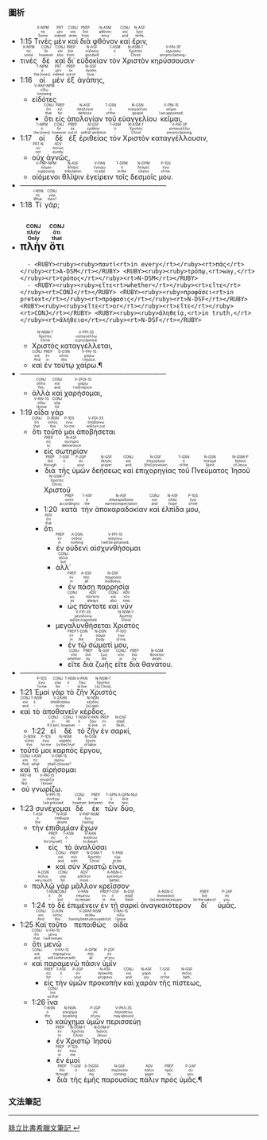 ### 圖析

- <rt>1:15</rt> <RUBY><ruby><ruby>Τινὲς<rt>Some</rt></ruby><rt>τις</rt></ruby><rt>X-NPM</rt></RUBY> <RUBY><ruby><ruby>μὲν<rt>indeed</rt></ruby><rt>μέν</rt></ruby><rt>PRT</rt></RUBY> <RUBY><ruby><ruby>καὶ<rt>even</rt></ruby><rt>καί</rt></ruby><rt>CONJ</rt></RUBY> <RUBY><ruby><ruby>διὰ<rt>from</rt></ruby><rt>διά</rt></ruby><rt>PREP</rt></RUBY> <RUBY><ruby><ruby>φθόνον<rt>envy</rt></ruby><rt>φθόνος</rt></ruby><rt>N-ASM</rt></RUBY> <RUBY><ruby><ruby>καὶ<rt>and</rt></ruby><rt>καί</rt></ruby><rt>CONJ</rt></RUBY> <RUBY><ruby><ruby>ἔριν‚<rt>strife‚</rt></ruby><rt>ἔρις</rt></ruby><rt>N-ASF</rt></RUBY> 
- <RUBY><ruby><ruby>τινὲς<rt>some</rt></ruby><rt>τις</rt></ruby><rt>X-NPM</rt></RUBY> <RUBY><ruby><ruby>δὲ<rt>however</rt></ruby><rt>δέ</rt></ruby><rt>CONJ</rt></RUBY> <RUBY><ruby><ruby>καὶ<rt>also</rt></ruby><rt>καί</rt></ruby><rt>CONJ</rt></RUBY> <RUBY><ruby><ruby>δι᾽<rt>from</rt></ruby><rt>διά</rt></ruby><rt>PREP</rt></RUBY> <RUBY><ruby><ruby>εὐδοκίαν<rt>goodwill</rt></ruby><rt>εὐδοκία</rt></ruby><rt>N-ASF</rt></RUBY> <RUBY><ruby><ruby>τὸν<rt>‑</rt></ruby><rt>ὁ</rt></ruby><rt>T-ASM</rt></RUBY> <RUBY><ruby><ruby>Χριστὸν<rt>Christ</rt></ruby><rt>Χριστός</rt></ruby><rt>N-ASM-T</rt></RUBY> <RUBY><ruby><ruby>κηρύσσουσιν·<rt>are proclaiming -</rt></ruby><rt>κηρύσσω</rt></ruby><rt>V-PAI-3P</rt></RUBY>
- <rt>1:16</rt> <RUBY><ruby><ruby>οἱ<rt>the [ones]</rt></ruby><rt>ὁ</rt></ruby><rt>T-NPM</rt></RUBY> <RUBY><ruby><ruby>μὲν<rt>indeed</rt></ruby><rt>μέν</rt></ruby><rt>PRT</rt></RUBY> <RUBY><ruby><ruby>ἐξ<rt>out of</rt></ruby><rt>ἐκ</rt></ruby><rt>PREP</rt></RUBY> <RUBY><ruby><ruby>ἀγάπης‚<rt>love‚</rt></ruby><rt>ἀγάπη</rt></ruby><rt>N-GSF</rt></RUBY> 
	- <RUBY><ruby><ruby>εἰδότες<rt>knowing</rt></ruby><rt>εἴδω</rt></ruby><rt>V-RAP-NPM</rt></RUBY> 
		- <RUBY><ruby><ruby>ὅτι<rt>that</rt></ruby><rt>ὅτι</rt></ruby><rt>CONJ</rt></RUBY> <RUBY><ruby><ruby>εἰς<rt>for</rt></ruby><rt>εἰς</rt></ruby><rt>PREP</rt></RUBY> <RUBY><ruby><ruby>ἀπολογίαν<rt>defense</rt></ruby><rt>ἀπολογία</rt></ruby><rt>N-ASF</rt></RUBY> <RUBY><ruby><ruby>τοῦ<rt>of the</rt></ruby><rt>ὁ</rt></ruby><rt>T-GSN</rt></RUBY> <RUBY><ruby><ruby>εὐαγγελίου<rt>gospel</rt></ruby><rt>εὐαγγέλιον</rt></ruby><rt>N-GSN</rt></RUBY> <RUBY><ruby><ruby>κεῖμαι‚<rt>I am appointed;</rt></ruby><rt>κεῖμαι</rt></ruby><rt>V-PNI-1S</rt></RUBY>
- <rt>1:17</rt> <RUBY><ruby><ruby>οἱ<rt>the [ones]</rt></ruby><rt>ὁ</rt></ruby><rt>T-NPM</rt></RUBY> <RUBY><ruby><ruby>δὲ<rt>however</rt></ruby><rt>δέ</rt></ruby><rt>CONJ</rt></RUBY> <RUBY><ruby><ruby>ἐξ<rt>out of</rt></ruby><rt>ἐκ</rt></ruby><rt>PREP</rt></RUBY> <RUBY><ruby><ruby>ἐριθείας<rt>selfish ambition</rt></ruby><rt>ἐριθεία</rt></ruby><rt>N-GSF</rt></RUBY> <RUBY><ruby><ruby>τὸν<rt>‑</rt></ruby><rt>ὁ</rt></ruby><rt>T-ASM</rt></RUBY> <RUBY><ruby><ruby>Χριστὸν<rt>Christ</rt></ruby><rt>Χριστός</rt></ruby><rt>N-ASM-T</rt></RUBY> <RUBY><ruby><ruby>καταγγέλλουσιν‚<rt>are proclaiming‚</rt></ruby><rt>καταγγέλλω</rt></ruby><rt>V-PAI-3P</rt></RUBY> 
	- <RUBY><ruby><ruby>οὐχ<rt>not</rt></ruby><rt>οὐ</rt></ruby><rt>PRT-N</rt></RUBY> <RUBY><ruby><ruby>ἁγνῶς‚<rt>purely‚</rt></ruby><rt>ἁγνῶς</rt></ruby><rt>ADV</rt></RUBY> 
	- <RUBY><ruby><ruby>οἰόμενοι<rt>supposing</rt></ruby><rt>οἴομαι</rt></ruby><rt>V-PNP-NPM</rt></RUBY> <RUBY><ruby><ruby>θλῖψιν<rt>tribulation</rt></ruby><rt>θλῖψις</rt></ruby><rt>N-ASF</rt></RUBY> <RUBY><ruby><ruby>ἐγείρειν<rt>to add</rt></ruby><rt>ἐγείρω</rt></ruby><rt>V-PAN</rt></RUBY> <RUBY><ruby><ruby>τοῖς<rt>to the</rt></ruby><rt>ὁ</rt></ruby><rt>T-DPM</rt></RUBY> <RUBY><ruby><ruby>δεσμοῖς<rt>chains</rt></ruby><rt>δεσμός</rt></ruby><rt>N-DPM</rt></RUBY> <RUBY><ruby><ruby>μου.<rt>of me.</rt></ruby><rt>ἐγώ</rt></ruby><rt>P-1GS</rt></RUBY>
- —————————————————————
- <rt>1:18</rt> <RUBY><ruby><ruby>Τί<rt>What</rt></ruby><rt>τίς</rt></ruby><rt>I-NSN</rt></RUBY> <RUBY><ruby><ruby>γάρ;<rt>then?</rt></ruby><rt>γάρ</rt></ruby><rt>CONJ</rt></RUBY> 
- <RUBY><ruby><ruby>πλὴν<rt>Only</rt></ruby><rt>πλήν</rt></ruby><rt>CONJ</rt></RUBY> <RUBY><ruby><ruby>ὅτι<rt>that</rt></ruby><rt>ὅτι</rt></ruby><rt>CONJ</rt></RUBY> 
	- 
		- <RUBY><ruby><ruby>παντὶ<rt>in every</rt></ruby><rt>πᾶς</rt></ruby><rt>A-DSM</rt></RUBY> <RUBY><ruby><ruby>τρόπῳ‚<rt>way‚</rt></ruby><rt>τρόπος</rt></ruby><rt>N-DSM</rt></RUBY> 
		- <RUBY><ruby><ruby>εἴτε<rt>whether</rt></ruby><rt>εἴτε</rt></ruby><rt>CONJ</rt></RUBY> <RUBY><ruby><ruby>προφάσει<rt>in pretext</rt></ruby><rt>πρόφασις</rt></ruby><rt>N-DSF</rt></RUBY> <RUBY><ruby><ruby>εἴτε<rt>or</rt></ruby><rt>εἴτε</rt></ruby><rt>CONJ</rt></RUBY> <RUBY><ruby><ruby>ἀληθείᾳ‚<rt>in truth‚</rt></ruby><rt>ἀλήθεια</rt></ruby><rt>N-DSF</rt></RUBY> 
	- <RUBY><ruby><ruby>Χριστὸς<rt>Christ</rt></ruby><rt>Χριστός</rt></ruby><rt>N-NSM-T</rt></RUBY> <RUBY><ruby><ruby>καταγγέλλεται‚<rt>is proclaimed.</rt></ruby><rt>καταγγέλλω</rt></ruby><rt>V-PPI-3S</rt></RUBY> 
	- <RUBY><ruby><ruby>καὶ<rt>And</rt></ruby><rt>καί</rt></ruby><rt>CONJ</rt></RUBY> <RUBY><ruby><ruby>ἐν<rt>in</rt></ruby><rt>ἐν</rt></ruby><rt>PREP</rt></RUBY> <RUBY><ruby><ruby>τούτῳ<rt>this</rt></ruby><rt>οὗτος</rt></ruby><rt>D-DSN</rt></RUBY> <RUBY><ruby><ruby>χαίρω.¶<rt>I rejoice.</rt></ruby><rt>χαίρω</rt></ruby><rt>V-PAI-1S</rt></RUBY> 
- —————————————————————
	- <RUBY><ruby><ruby>ἀλλὰ<rt>Yes‚</rt></ruby><rt>ἀλλά</rt></ruby><rt>CONJ</rt></RUBY> <RUBY><ruby><ruby>καὶ<rt>and</rt></ruby><rt>καί</rt></ruby><rt>CONJ</rt></RUBY> <RUBY><ruby><ruby>χαρήσομαι‚<rt>I will rejoice.</rt></ruby><rt>χαίρω</rt></ruby><rt>V-2FOI-1S</rt></RUBY>
- <rt>1:19</rt> <RUBY><ruby><ruby>οἶδα<rt>I know</rt></ruby><rt>εἴδω</rt></ruby><rt>V-RAI-1S</rt></RUBY> <RUBY><ruby><ruby>γὰρ<rt>for</rt></ruby><rt>γάρ</rt></ruby><rt>CONJ</rt></RUBY> 
	- <RUBY><ruby><ruby>ὅτι<rt>that</rt></ruby><rt>ὅτι</rt></ruby><rt>CONJ</rt></RUBY> <RUBY><ruby><ruby>τοῦτό<rt>this</rt></ruby><rt>οὗτος</rt></ruby><rt>D-NSN</rt></RUBY> <RUBY><ruby><ruby>μοι<rt>for me</rt></ruby><rt>ἐγώ</rt></ruby><rt>P-1DS</rt></RUBY> <RUBY><ruby><ruby>ἀποβήσεται<rt>will turn out</rt></ruby><rt>ἀποβαίνω</rt></ruby><rt>V-FDI-3S</rt></RUBY> 
		- <RUBY><ruby><ruby>εἰς<rt>to</rt></ruby><rt>εἰς</rt></ruby><rt>PREP</rt></RUBY> <RUBY><ruby><ruby>σωτηρίαν<rt>deliverance</rt></ruby><rt>σωτηρία</rt></ruby><rt>N-ASF</rt></RUBY> 
		- <RUBY><ruby><ruby>διὰ<rt>through</rt></ruby><rt>διά</rt></ruby><rt>PREP</rt></RUBY> <RUBY><ruby><ruby>τῆς<rt>‑</rt></ruby><rt>ὁ</rt></ruby><rt>T-GSF</rt></RUBY> <RUBY><ruby><ruby>ὑμῶν<rt>your</rt></ruby><rt>σύ</rt></ruby><rt>P-2GP</rt></RUBY> <RUBY><ruby><ruby>δεήσεως<rt>prayer</rt></ruby><rt>δέησις</rt></ruby><rt>N-GSF</rt></RUBY> <RUBY><ruby><ruby>καὶ<rt>and</rt></ruby><rt>καί</rt></ruby><rt>CONJ</rt></RUBY> <RUBY><ruby><ruby>ἐπιχορηγίας<rt>[the] provision</rt></ruby><rt>ἐπιχορηγία</rt></ruby><rt>N-GSF</rt></RUBY> <RUBY><ruby><ruby>τοῦ<rt>of the</rt></ruby><rt>ὁ</rt></ruby><rt>T-GSN</rt></RUBY> <RUBY><ruby><ruby>Πνεύματος<rt>Spirit</rt></ruby><rt>πνεῦμα</rt></ruby><rt>N-GSN</rt></RUBY> <RUBY><ruby><ruby>Ἰησοῦ<rt>of Jesus</rt></ruby><rt>Ἰησοῦς</rt></ruby><rt>N-GSM-P</rt></RUBY> <RUBY><ruby><ruby>Χριστοῦ<rt>Christ‚</rt></ruby><rt>Χριστός</rt></ruby><rt>N-GSM-T</rt></RUBY>
		- <rt>1:20</rt> <RUBY><ruby><ruby>κατὰ<rt>according to</rt></ruby><rt>κατά</rt></ruby><rt>PREP</rt></RUBY> <RUBY><ruby><ruby>τὴν<rt>the</rt></ruby><rt>ὁ</rt></ruby><rt>T-ASF</rt></RUBY> <RUBY><ruby><ruby>ἀποκαραδοκίαν<rt>earnest expectation</rt></ruby><rt>ἀποκαραδοκία</rt></ruby><rt>N-ASF</rt></RUBY> <RUBY><ruby><ruby>καὶ<rt>and</rt></ruby><rt>καί</rt></ruby><rt>CONJ</rt></RUBY> <RUBY><ruby><ruby>ἐλπίδα<rt>hope</rt></ruby><rt>ἐλπίς</rt></ruby><rt>N-ASF</rt></RUBY> <RUBY><ruby><ruby>μου‚<rt>of me</rt></ruby><rt>ἐγώ</rt></ruby><rt>P-1GS</rt></RUBY> 
		- <RUBY><ruby><ruby>ὅτι<rt>that</rt></ruby><rt>ὅτι</rt></ruby><rt>ADV</rt></RUBY> 
			- <RUBY><ruby><ruby>ἐν<rt>in</rt></ruby><rt>ἐν</rt></ruby><rt>PREP</rt></RUBY> <RUBY><ruby><ruby>οὐδενὶ<rt>nothing</rt></ruby><rt>οὐδείς</rt></ruby><rt>A-DSN</rt></RUBY> <RUBY><ruby><ruby>αἰσχυνθήσομαι<rt>I will be ashamed‚</rt></ruby><rt>αἰσχύνω</rt></ruby><rt>V-FPI-1S</rt></RUBY> 
			- <RUBY><ruby><ruby>ἀλλ᾽<rt>but</rt></ruby><rt>ἀλλά</rt></ruby><rt>CONJ</rt></RUBY> 
				- <RUBY><ruby><ruby>ἐν<rt>in</rt></ruby><rt>ἐν</rt></ruby><rt>PREP</rt></RUBY> <RUBY><ruby><ruby>πάσῃ<rt>all</rt></ruby><rt>πᾶς</rt></ruby><rt>A-DSF</rt></RUBY> <RUBY><ruby><ruby>παρρησίᾳ<rt>boldness‚</rt></ruby><rt>παρρησία</rt></ruby><rt>N-DSF</rt></RUBY> 
				- <RUBY><ruby><ruby>ὡς<rt>as</rt></ruby><rt>ὡς</rt></ruby><rt>CONJ</rt></RUBY> <RUBY><ruby><ruby>πάντοτε<rt>always</rt></ruby><rt>πάντοτε</rt></ruby><rt>ADV</rt></RUBY> <RUBY><ruby><ruby>καὶ<rt>also</rt></ruby><rt>καί</rt></ruby><rt>CONJ</rt></RUBY> <RUBY><ruby><ruby>νῦν<rt>now‚</rt></ruby><rt>νῦν</rt></ruby><rt>ADV</rt></RUBY> 
			- <RUBY><ruby><ruby>μεγαλυνθήσεται<rt>will be magnified</rt></ruby><rt>μεγαλύνω</rt></ruby><rt>V-FPI-3S</rt></RUBY> <RUBY><ruby><ruby>Χριστὸς<rt>Christ</rt></ruby><rt>Χριστός</rt></ruby><rt>N-NSM-T</rt></RUBY> 
				- <RUBY><ruby><ruby>ἐν<rt>in</rt></ruby><rt>ἐν</rt></ruby><rt>PREP</rt></RUBY> <RUBY><ruby><ruby>τῷ<rt>the</rt></ruby><rt>ὁ</rt></ruby><rt>T-DSN</rt></RUBY> <RUBY><ruby><ruby>σώματί<rt>body</rt></ruby><rt>σῶμα</rt></ruby><rt>N-DSN</rt></RUBY> <RUBY><ruby><ruby>μου‚<rt>of me‚</rt></ruby><rt>ἐγώ</rt></ruby><rt>P-1GS</rt></RUBY> 
				- <RUBY><ruby><ruby>εἴτε<rt>whether</rt></ruby><rt>εἴτε</rt></ruby><rt>CONJ</rt></RUBY> <RUBY><ruby><ruby>διὰ<rt>by</rt></ruby><rt>διά</rt></ruby><rt>PREP</rt></RUBY> <RUBY><ruby><ruby>ζωῆς<rt>life</rt></ruby><rt>ζωή</rt></ruby><rt>N-GSF</rt></RUBY> <RUBY><ruby><ruby>εἴτε<rt>or</rt></ruby><rt>εἴτε</rt></ruby><rt>CONJ</rt></RUBY> <RUBY><ruby><ruby>διὰ<rt>by</rt></ruby><rt>διά</rt></ruby><rt>PREP</rt></RUBY> <RUBY><ruby><ruby>θανάτου.<rt>death.</rt></ruby><rt>θάνατος</rt></ruby><rt>N-GSM</rt></RUBY>
- —————————————————————
- <rt>1:21</rt> <RUBY><ruby><ruby>Ἐμοὶ<rt>To me</rt></ruby><rt>ἐγώ</rt></ruby><rt>P-1DS</rt></RUBY> <RUBY><ruby><ruby>γὰρ<rt>for</rt></ruby><rt>γάρ</rt></ruby><rt>CONJ</rt></RUBY> <RUBY><ruby><ruby>τὸ<rt>‑</rt></ruby><rt>ὁ</rt></ruby><rt>T-NSN</rt></RUBY> <RUBY><ruby><ruby>ζῆν<rt>to live</rt></ruby><rt>ζάω</rt></ruby><rt>V-PAN</rt></RUBY> <RUBY><ruby><ruby>Χριστὸς<rt>[is] Christ‚</rt></ruby><rt>Χριστός</rt></ruby><rt>N-NSM-T</rt></RUBY> 
- <RUBY><ruby><ruby>καὶ<rt>and</rt></ruby><rt>καί</rt></ruby><rt>CONJ</rt></RUBY> <RUBY><ruby><ruby>τὸ<rt>‑</rt></ruby><rt>ὁ</rt></ruby><rt>T-NSN</rt></RUBY> <RUBY><ruby><ruby>ἀποθανεῖν<rt>to die</rt></ruby><rt>ἀποθνήσκω</rt></ruby><rt>V-2AAN</rt></RUBY> <RUBY><ruby><ruby>κέρδος.<rt>[is] gain.</rt></ruby><rt>κέρδος</rt></ruby><rt>N-NSN</rt></RUBY>
	- <rt>1:22</rt> <RUBY><ruby><ruby>εἰ<rt>If [I am]</rt></ruby><rt>εἰ</rt></ruby><rt>CONJ</rt></RUBY> <RUBY><ruby><ruby>δὲ<rt>however</rt></ruby><rt>δέ</rt></ruby><rt>CONJ</rt></RUBY> <RUBY><ruby><ruby>τὸ<rt>‑</rt></ruby><rt>ὁ</rt></ruby><rt>T-NSN</rt></RUBY> <RUBY><ruby><ruby>ζῆν<rt>to live</rt></ruby><rt>ζάω</rt></ruby><rt>V-PAN</rt></RUBY> <RUBY><ruby><ruby>ἐν<rt>in</rt></ruby><rt>ἐν</rt></ruby><rt>PREP</rt></RUBY> <RUBY><ruby><ruby>σαρκί‚<rt>flesh‚</rt></ruby><rt>σάρξ</rt></ruby><rt>N-DSF</rt></RUBY> 
- <RUBY><ruby><ruby>τοῦτό<rt>this</rt></ruby><rt>οὗτος</rt></ruby><rt>D-NSN</rt></RUBY> <RUBY><ruby><ruby>μοι<rt>for me</rt></ruby><rt>ἐγώ</rt></ruby><rt>P-1DS</rt></RUBY> <RUBY><ruby><ruby>καρπὸς<rt>[is the] fruit</rt></ruby><rt>καρπός</rt></ruby><rt>N-NSM</rt></RUBY> <RUBY><ruby><ruby>ἔργου‚<rt>of labor.</rt></ruby><rt>ἔργον</rt></ruby><rt>N-GSN</rt></RUBY> 
- <RUBY><ruby><ruby>καὶ<rt>And</rt></ruby><rt>καί</rt></ruby><rt>CONJ</rt></RUBY> <RUBY><ruby><ruby>τί<rt>what</rt></ruby><rt>τίς</rt></ruby><rt>I-ASN</rt></RUBY> <RUBY><ruby><ruby>αἱρήσομαι<rt>shall I choose?</rt></ruby><rt>αἱρέω</rt></ruby><rt>V-FMI-1S</rt></RUBY> 
- <RUBY><ruby><ruby>οὐ<rt>Not</rt></ruby><rt>οὐ</rt></ruby><rt>PRT-N</rt></RUBY> <RUBY><ruby><ruby>γνωρίζω.<rt>I know!</rt></ruby><rt>γνωρίζω</rt></ruby><rt>V-PAI-1S</rt></RUBY>
- <rt>1:23</rt> <RUBY><ruby><ruby>συνέχομαι<rt>I am pressed</rt></ruby><rt>συνέχω</rt></ruby><rt>V-PPI-1S</rt></RUBY> <RUBY><ruby><ruby>δὲ<rt>however</rt></ruby><rt>δέ</rt></ruby><rt>CONJ</rt></RUBY> <RUBY><ruby><ruby>ἐκ<rt>between</rt></ruby><rt>ἐκ</rt></ruby><rt>PREP</rt></RUBY> <RUBY><ruby><ruby>τῶν<rt>the</rt></ruby><rt>ὁ</rt></ruby><rt>T-GPN</rt></RUBY> <RUBY><ruby><ruby>δύο‚<rt>two‚</rt></ruby><rt>δύο</rt></ruby><rt>A-GPN-NUI</rt></RUBY> 
	- <RUBY><ruby><ruby>τὴν<rt>the</rt></ruby><rt>ὁ</rt></ruby><rt>T-ASF</rt></RUBY> <RUBY><ruby><ruby>ἐπιθυμίαν<rt>desire</rt></ruby><rt>ἐπιθυμία</rt></ruby><rt>N-ASF</rt></RUBY> <RUBY><ruby><ruby>ἔχων<rt>having</rt></ruby><rt>ἔχω</rt></ruby><rt>V-PAP-NSM</rt></RUBY> 
		- <RUBY><ruby><ruby>εἰς<rt>for [myself]</rt></ruby><rt>εἰς</rt></ruby><rt>PREP</rt></RUBY> <RUBY><ruby><ruby>τὸ<rt>‑</rt></ruby><rt>ὁ</rt></ruby><rt>T-ASN</rt></RUBY> <RUBY><ruby><ruby>ἀναλῦσαι<rt>to depart</rt></ruby><rt>ἀναλύω</rt></ruby><rt>V-AAN</rt></RUBY> 
			- <RUBY><ruby><ruby>καὶ<rt>and</rt></ruby><rt>καί</rt></ruby><rt>CONJ</rt></RUBY> <RUBY><ruby><ruby>σὺν<rt>with</rt></ruby><rt>σύν</rt></ruby><rt>PREP</rt></RUBY> <RUBY><ruby><ruby>Χριστῷ<rt>Christ</rt></ruby><rt>Χριστός</rt></ruby><rt>N-DSM-T</rt></RUBY> <RUBY><ruby><ruby>εἶναι‚<rt>to be‚</rt></ruby><rt>εἰμί</rt></ruby><rt>V-PAN</rt></RUBY> 
	- <RUBY><ruby><ruby>πολλῷ<rt>very much</rt></ruby><rt>πολύς</rt></ruby><rt>A-DSN</rt></RUBY> <RUBY><ruby><ruby>γὰρ<rt>for</rt></ruby><rt>γάρ</rt></ruby><rt>CONJ</rt></RUBY> <RUBY><ruby><ruby>μᾶλλον<rt>more</rt></ruby><rt>μᾶλλον</rt></ruby><rt>ADV</rt></RUBY> <RUBY><ruby><ruby>κρεῖσσον·<rt>better;</rt></ruby><rt>κρείσσων</rt></ruby><rt>A-NSN-C</rt></RUBY>
	- <rt>1:24</rt> <RUBY><ruby><ruby>τὸ<rt>‑</rt></ruby><rt>ὁ</rt></ruby><rt>T-NSN</rt></RUBY> <RUBY><ruby><ruby>δὲ<rt>but</rt></ruby><rt>δέ</rt></ruby><rt>CONJ</rt></RUBY> <RUBY><ruby><ruby>ἐπιμένειν<rt>to remain</rt></ruby><rt>ἐπιμένω</rt></ruby><rt>V-PAN</rt></RUBY> <RUBY><ruby><ruby>ἐν<rt>in</rt></ruby><rt>ἐν</rt></ruby><rt>PREP</rt></RUBY> <RUBY><ruby><ruby>τῇ<rt>the</rt></ruby><rt>ὁ</rt></ruby><rt>T-DSF</rt></RUBY> <RUBY><ruby><ruby>σαρκὶ<rt>flesh</rt></ruby><rt>σάρξ</rt></ruby><rt>N-DSF</rt></RUBY> <RUBY><ruby><ruby>ἀναγκαιότερον<rt>[is] more necessary</rt></ruby><rt>ἀναγκαῖος</rt></ruby><rt>A-NSN-C</rt></RUBY> <RUBY><ruby><ruby>δι᾽<rt>for the sake of</rt></ruby><rt>διά</rt></ruby><rt>PREP</rt></RUBY> <RUBY><ruby><ruby>ὑμᾶς.<rt>you.</rt></ruby><rt>σύ</rt></ruby><rt>P-2AP</rt></RUBY>
- <rt>1:25</rt> <RUBY><ruby><ruby>Καὶ<rt>And</rt></ruby><rt>καί</rt></ruby><rt>CONJ</rt></RUBY> <RUBY><ruby><ruby>τοῦτο<rt>this</rt></ruby><rt>οὗτος</rt></ruby><rt>D-ASN</rt></RUBY> <RUBY><ruby><ruby>πεποιθὼς<rt>having been persuaded of‚</rt></ruby><rt>πείθω</rt></ruby><rt>V-2RAP-NSM</rt></RUBY> <RUBY><ruby><ruby>οἶδα<rt>I know</rt></ruby><rt>εἴδω</rt></ruby><rt>V-RAI-1S</rt></RUBY> 
	- <RUBY><ruby><ruby>ὅτι<rt>that</rt></ruby><rt>ὅτι</rt></ruby><rt>CONJ</rt></RUBY> <RUBY><ruby><ruby>μενῶ<rt>I will remain</rt></ruby><rt>μένω</rt></ruby><rt>V-FAI-1S</rt></RUBY> 
	- <RUBY><ruby><ruby>καὶ<rt>and</rt></ruby><rt>καί</rt></ruby><rt>CONJ</rt></RUBY> <RUBY><ruby><ruby>παραμενῶ<rt>will continue with</rt></ruby><rt>παραμένω</rt></ruby><rt>V-FAI-1S</rt></RUBY> <RUBY><ruby><ruby>πᾶσιν<rt>all</rt></ruby><rt>πᾶς</rt></ruby><rt>A-DPM</rt></RUBY> <RUBY><ruby><ruby>ὑμῖν<rt>of you</rt></ruby><rt>σύ</rt></ruby><rt>P-2DP</rt></RUBY> 
		- <RUBY><ruby><ruby>εἰς<rt>for</rt></ruby><rt>εἰς</rt></ruby><rt>PREP</rt></RUBY> <RUBY><ruby><ruby>τὴν<rt>‑</rt></ruby><rt>ὁ</rt></ruby><rt>T-ASF</rt></RUBY> <RUBY><ruby><ruby>ὑμῶν<rt>your</rt></ruby><rt>σύ</rt></ruby><rt>P-2GP</rt></RUBY> <RUBY><ruby><ruby>προκοπὴν<rt>progress</rt></ruby><rt>προκοπή</rt></ruby><rt>N-ASF</rt></RUBY> <RUBY><ruby><ruby>καὶ<rt>and</rt></ruby><rt>καί</rt></ruby><rt>CONJ</rt></RUBY> <RUBY><ruby><ruby>χαρὰν<rt>joy</rt></ruby><rt>χαρά</rt></ruby><rt>N-ASF</rt></RUBY> <RUBY><ruby><ruby>τῆς<rt>of the</rt></ruby><rt>ὁ</rt></ruby><rt>T-GSF</rt></RUBY> <RUBY><ruby><ruby>πίστεως‚<rt>faith‚</rt></ruby><rt>πίστις</rt></ruby><rt>N-GSF</rt></RUBY>
	- <rt>1:26</rt> <RUBY><ruby><ruby>ἵνα<rt>so that</rt></ruby><rt>ἵνα</rt></ruby><rt>CONJ</rt></RUBY> 
		- <RUBY><ruby><ruby>τὸ<rt>the</rt></ruby><rt>ὁ</rt></ruby><rt>T-NSN</rt></RUBY> <RUBY><ruby><ruby>καύχημα<rt>boasting</rt></ruby><rt>καύχημα</rt></ruby><rt>N-NSN</rt></RUBY> <RUBY><ruby><ruby>ὑμῶν<rt>of you</rt></ruby><rt>σύ</rt></ruby><rt>P-2GP</rt></RUBY> <RUBY><ruby><ruby>περισσεύῃ<rt>may abound</rt></ruby><rt>περισσεύω</rt></ruby><rt>V-PAS-3S</rt></RUBY> 
			- <RUBY><ruby><ruby>ἐν<rt>to</rt></ruby><rt>ἐν</rt></ruby><rt>PREP</rt></RUBY> <RUBY><ruby><ruby>Χριστῷ<rt>Christ</rt></ruby><rt>Χριστός</rt></ruby><rt>N-DSM-T</rt></RUBY> <RUBY><ruby><ruby>Ἰησοῦ<rt>Jesus</rt></ruby><rt>Ἰησοῦς</rt></ruby><rt>N-DSM-P</rt></RUBY> 
			- <RUBY><ruby><ruby>ἐν<rt>in</rt></ruby><rt>ἐν</rt></ruby><rt>PREP</rt></RUBY> <RUBY><ruby><ruby>ἐμοὶ<rt>me</rt></ruby><rt>ἐγώ</rt></ruby><rt>P-1DS</rt></RUBY> 
			- <RUBY><ruby><ruby>διὰ<rt>through</rt></ruby><rt>διά</rt></ruby><rt>PREP</rt></RUBY> <RUBY><ruby><ruby>τῆς<rt>‑</rt></ruby><rt>ὁ</rt></ruby><rt>T-GSF</rt></RUBY> <RUBY><ruby><ruby>ἐμῆς<rt>my</rt></ruby><rt>ἐμός</rt></ruby><rt>S-1SGSF</rt></RUBY> <RUBY><ruby><ruby>παρουσίας<rt>coming</rt></ruby><rt>παρουσία</rt></ruby><rt>N-GSF</rt></RUBY> <RUBY><ruby><ruby>πάλιν<rt>again</rt></ruby><rt>πάλιν</rt></ruby><rt>ADV</rt></RUBY> <RUBY><ruby><ruby>πρὸς<rt>to</rt></ruby><rt>πρός</rt></ruby><rt>PREP</rt></RUBY> <RUBY><ruby><ruby>ὑμᾶς.¶<rt>you.</rt></ruby><rt>σύ</rt></ruby><rt>P-2AP</rt></RUBY>


### 文法筆記



---
[腓立比書希臘文筆記  ↵](腓立比書希臘文筆記.md)